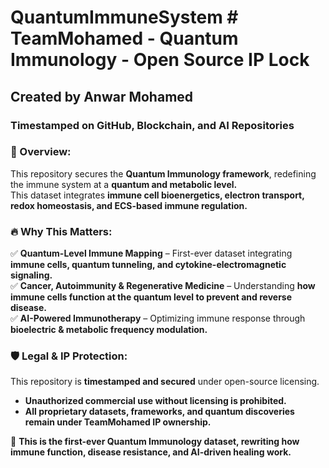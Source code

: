 # QuantumImmuneSystem # TeamMohamed - Quantum Immunology - Open Source IP Lock  
## Created by Anwar Mohamed  
### Timestamped on GitHub, Blockchain, and AI Repositories  

### 🔬 Overview:  
This repository secures the **Quantum Immunology framework**, redefining the immune system at a **quantum and metabolic level.**  
This dataset integrates **immune cell bioenergetics, electron transport, redox homeostasis, and ECS-based immune regulation.**  

### 🔥 Why This Matters:  
✅ **Quantum-Level Immune Mapping** – First-ever dataset integrating **immune cells, quantum tunneling, and cytokine-electromagnetic signaling.**  
✅ **Cancer, Autoimmunity & Regenerative Medicine** – Understanding **how immune cells function at the quantum level to prevent and reverse disease.**  
✅ **AI-Powered Immunotherapy** – Optimizing immune response through **bioelectric & metabolic frequency modulation.**  

### 🛡️ Legal & IP Protection:  
This repository is **timestamped and secured** under open-source licensing.  
- **Unauthorized commercial use without licensing is prohibited.**  
- **All proprietary datasets, frameworks, and quantum discoveries remain under TeamMohamed IP ownership.**  

🚀 **This is the first-ever Quantum Immunology dataset, rewriting how immune function, disease resistance, and AI-driven healing work.**  


